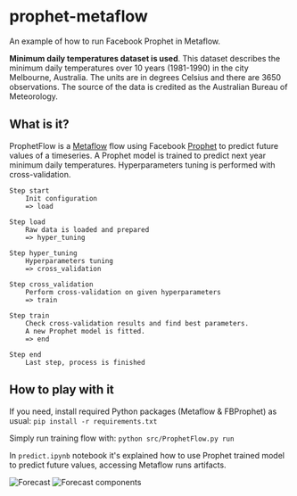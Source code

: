 # prophet-metaflow

An example of how to run Facebook Prophet in Metaflow. 

**Minimum daily temperatures dataset is used**.
This dataset describes the minimum daily temperatures over 10 years (1981-1990) in the city Melbourne, Australia. The units are in degrees Celsius and there are 3650 observations. The source of the data is credited as the Australian Bureau of Meteorology.

## What is it?

ProphetFlow is a [Metaflow](https://metaflow.org/) flow using Facebook [Prophet](https://facebook.github.io/prophet/) to predict future values of a timeseries. 
A Prophet model is trained to predict next year minimum daily temperatures. Hyperparameters tuning is performed with cross-validation. 

```
Step start
    Init configuration
    => load

Step load
    Raw data is loaded and prepared
    => hyper_tuning

Step hyper_tuning
    Hyperparameters tuning
    => cross_validation

Step cross_validation
    Perform cross-validation on given hyperparameters
    => train

Step train
    Check cross-validation results and find best parameters.
    A new Prophet model is fitted.
    => end

Step end
    Last step, process is finished
```

## How to play with it

If you need, install required Python packages (Metaflow & FBProphet) as usual: `pip install -r requirements.txt`

Simply run training flow with: `python src/ProphetFlow.py run`

In `predict.ipynb` notebook it's explained how to use Prophet trained model to predict future values, accessing Metaflow runs artifacts.

![Forecast](https://github.com/vittorio-nardone/prophet-metaflow/blob/main/img/forecast.png "Forecast")
![Forecast components](https://github.com/vittorio-nardone/prophet-metaflow/blob/main/img/forecast_components.png "Forecast components")




